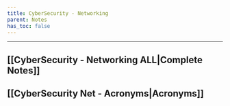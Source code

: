 ```yaml
---
title: CyberSecurity - Networking
parent: Notes
has_toc: false
---
```

___
## [[CyberSecurity - Networking ALL|Complete Notes]]
## [[CyberSecurity Net - Acronyms|Acronyms]]
